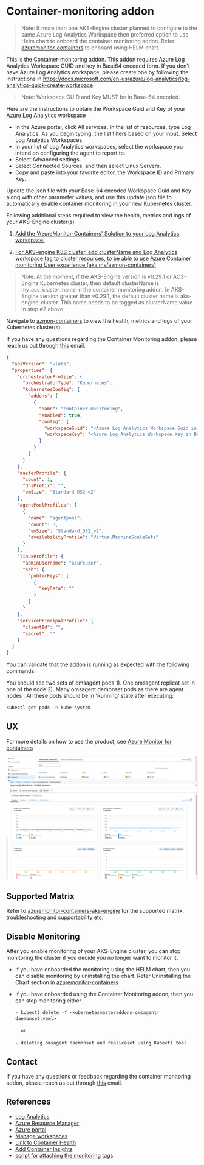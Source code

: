 # Container-monitoring addon

> Note: If more than one AKS-Engine cluster planned to configure to the same Azure Log Analytics Workspace then preferred option to use Helm chart to onboard the container monitoring addon. Refer [azuremonitor-containers](https://github.com/helm/charts/tree/master/incubator/azuremonitor-containers) to onboard using HELM chart.

This is the Container-monitoring addon. This addon requires Azure Log Analytics Workspace GUID and key in Base64 encoded form. If you don't have Azure Log Analytics workspace, please create one by following the instructions in https://docs.microsoft.com/en-us/azure/log-analytics/log-analytics-quick-create-workspace.
> Note: Workspace GUID and Key MUST be in Base-64 encoded.

Here are the instructions to obtain the Workspace Guid and Key of your Azure Log Analytics workspace

- In the Azure portal, click All services. In the list of resources, type Log Analytics. As you begin typing, the list filters based on your input. Select Log Analytics Workspaces.
- In your list of Log Analytics workspaces, select the workspace you intend on configuring the agent to report to.
- Select Advanced settings.
- Select Connected Sources, and then select Linux Servers.
- Copy and paste into your favorite editor, the Workspace ID and Primary Key.

Update the json file with your Base-64 encoded Workspace Guid and Key  along with other parameter values, and use this update json file to automatically enable container monitoring in your new Kubernetes cluster. 

Following additional steps required to view the health, metrics and logs of your AKS-Engine cluster(s)

1. [Add the 'AzureMonitor-Containers' Solution to your Log Analytics workspace.](http://aka.ms/coinhelmdoc)

2. [For AKS-engine K8S cluster, add clusterName and Log Analytics workspace tag to cluster resources, to be able to use Azure Container monitoring User experience (aka.ms/azmon-containers)](http://aka.ms/coin-acs-tag-doc)

> Note: At the moment, if the AKS-Engine version is v0.29.1 or ACS-Engine Kubernetes cluster, then default clusterName is my_acs_cluster_name in the container monitoring addon. In  AKS-Engine version greater than v0.29.1, the default cluster name is aks-engine-cluster. This name needs to be tagged as clusterName value in step #2 above.

Navigate to [azmon-containers](https://aka.ms/azmon-containers) to view the health, metrics and logs of your Kubernetes cluster(s).

If you have any questions regarding the Container Monitoring addon, please reach us out through [this](mailto:askcoin@microsoft.com) email.

```json
{
  "apiVersion": "vlabs",
  "properties": {
    "orchestratorProfile": {
      "orchestratorType": "Kubernetes",
      "kubernetesConfig": {
        "addons": [
          {
            "name": "container-monitoring",
            "enabled": true,
            "config": {
              "workspaceGuid": "<Azure Log Analytics Workspace Guid in Base-64 encoded>",
              "workspaceKey": "<Azure Log Analytics Workspace Key in Base-64 encoded>"
            }
          }
        ]
      }
    },
    "masterProfile": {
      "count": 1,
      "dnsPrefix": "",
      "vmSize": "Standard_DS2_v2"
    },
    "agentPoolProfiles": [
      {
        "name": "agentpool",
        "count": 3,
        "vmSize": "Standard_DS2_v2",
        "availabilityProfile": "VirtualMachineScaleSets"
      }
    ],
    "linuxProfile": {
      "adminUsername": "azureuser",
      "ssh": {
        "publicKeys": [
          {
            "keyData": ""
          }
        ]
      }
    },
    "servicePrincipalProfile": {
      "clientId": "",
      "secret": ""
    }
  }
}

```

You can validate that the addon is running as expected with the following commands:

You should see two sets of omsagent pods 1). One omsagent replicat set in one of the node 2). Many omsagent demonset pods as there are agent nodes .
All these pods should be in 'Running' state after executing:

```bash
kubectl get pods -n kube-system
```

## UX

For more details on how to use the product, see [Azure Monitor for containers](https://docs.microsoft.com/en-us/azure/azure-monitor/insights/container-insights-overview)

![Image of Azure Monitor for containers](../../../docs/static/img/azure_monitor_aks_engine.png)

## Supported Matrix

 Refer to [azuremonitor-containers-aks-engine](https://github.com/Microsoft/OMS-docker/blob/aks-engine/README.md) for the supported matrix, troubleshooting and supportability etc.

## Disable Monitoring

After you enable monitoring of your AKS-Engine cluster, you can stop monitoring the cluster if you decide you no longer want to monitor it. 

- If you have onboarded the monitoring using the HELM chart, then you can disable monitoring by uninstalling the chart. Refer Uninstalling the Chart section in [azuremonitor-containers](https://github.com/helm/charts/tree/master/incubator/azuremonitor-containers)

- If you have onboarded using the Container Monitoring addon, then you can stop monitoring either 

      - kubectl delete -f <kubernetesmasteraddons-omsagent-daemonset.yaml>

        or

      - deleting omsagent daemonset and replicaset using Kubectl tool

## Contact

If you have any questions or feedback regarding the container monitoring addon, please reach us out through [this](mailto:askcoin@microsoft.com) email.

## References

- [Log Analytics](https://docs.microsoft.com/en-us/azure/log-analytics/log-analytics-overview)
- [Azure Resource Manager](https://docs.microsoft.com/en-us/azure/log-analytics/log-analytics-template-workspace-configuration)
- [Azure portal](https://docs.microsoft.com/en-us/azure/log-analytics/log-analytics-quick-create-workspace)
- [Manage workspaces](https://docs.microsoft.com/en-us/azure/log-analytics/log-analytics-manage-access)
- [Link to Container Health](https://aka.ms/azmon-containers)
- [Add Container Insights](https://github.com/Microsoft/OMS-docker/blob/ci_feature_prod/docs/solution-onboarding.md)
- [script for attaching the monitoring tags](https://github.com/Microsoft/OMS-docker/blob/ci_feature/docs/attach-monitoring-tags.md)